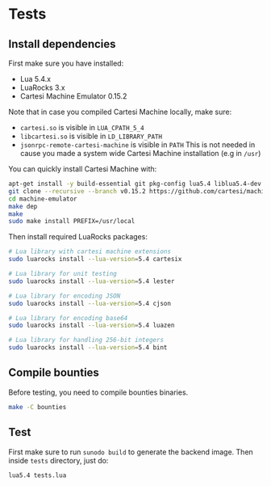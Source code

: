# Tests

## Install dependencies

First make sure you have installed:
- Lua 5.4.x
- LuaRocks 3.x
- Cartesi Machine Emulator 0.15.2

Note that in case you compiled Cartesi Machine locally, make sure:
- `cartesi.so` is visible in `LUA_CPATH_5_4`
- `libcartesi.so` is visible in `LD_LIBRARY_PATH`
- `jsonrpc-remote-cartesi-machine` is visible in `PATH`
This is not needed in cause you made a system wide Cartesi Machine installation (e.g in `/usr`)

You can quickly install Cartesi Machine with:
```sh
apt-get install -y build-essential git pkg-config lua5.4 liblua5.4-dev wget libboost-dev libboost-context-dev libboost-coroutine-dev libboost-filesystem-dev libcrypto++-dev libb64-dev nlohmann-json3-dev libprotobuf-dev protobuf-compiler-grpc libgrpc++-dev libb64-dev libabsl-dev patchelf
git clone --recursive --branch v0.15.2 https://github.com/cartesi/machine-emulator.git
cd machine-emulator
make dep
make
sudo make install PREFIX=/usr/local
```

Then install required LuaRocks packages:

```sh
# Lua library with cartesi machine extensions
sudo luarocks install --lua-version=5.4 cartesix

# Lua library for unit testing
sudo luarocks install --lua-version=5.4 lester

# Lua library for encoding JSON
sudo luarocks install --lua-version=5.4 cjson

# Lua library for encoding base64
sudo luarocks install --lua-version=5.4 luazen

# Lua library for handling 256-bit integers
sudo luarocks install --lua-version=5.4 bint
```

## Compile bounties

Before testing, you need to compile bounties binaries.

```sh
make -C bounties
```

## Test

First make sure to run `sunodo build` to generate the backend image.
Then inside `tests` directory, just do:

```sh
lua5.4 tests.lua
```
